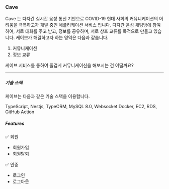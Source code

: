 ### Cave

Cave 는 다자간 실시간 음성 통신 기반으로 COVID-19 현대 사회의 커뮤니케이션의 어려움을 극복하고자 개발 중인 애플리케이션 서비스 입니다.
다자간 음성 채팅방에 참여하여, 서로 대화를 주고 받고, 정보를 공유하며, 서로 상호 교류를 목적으로 만들고 있습니다. 케이브가 해결하고자 하는 영역은 다음과 같습니다.

1. 커뮤니케이션
2. 정보 교류

케이브 서비스를 통하여 즐겁게 커뮤니케이션을 해보시는 건 어떨까요?

---

##### 기술 스택

케이브는 다음과 같은 기술 스택을 이용합니다.

TypeScript, Nestjs, TypeORM, MySQL 8.0, Websocket
Docker, EC2, RDS, GitHub Action

##### Features

✅ 회원
  - 회원가입
  - 회원탈퇴

✅ 인증
  - 로그인
  - 로그아웃
